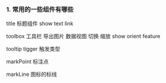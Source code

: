 ### 1. 常用的一些组件有哪些

title 标题组件 show text link

toolbox 工具栏 导出图片 数据视图 切换 缩放 show orient feature

tooltip tigger 触发类型

markPoint 标注点

markLine 图标的标线
